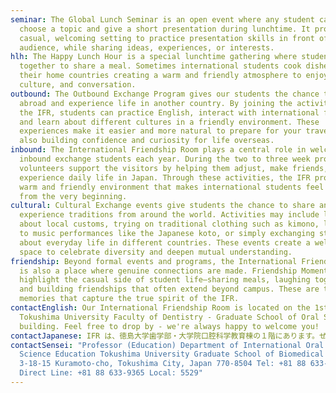 ```yaml
---
seminar: The Global Lunch Seminar is an open event where any student can freely
  choose a topic and give a short presentation during lunchtime. It provides a
  casual, welcoming setting to practice presentation skills in front of a small
  audience, while sharing ideas, experiences, or interests.
hlh: The Happy Lunch Hour is a special lunchtime gathering where students come
  together to share a meal. Sometimes international students cook dishes from
  their home countries creating a warm and friendly atmosphere to enjoy food,
  culture, and conversation.
outbound: The Outbound Exchange Program gives our students the chance to travel
  abroad and experience life in another country. By joining the activities at
  the IFR, students can practice English, interact with international friends,
  and learn about different cultures in a friendly environment. These
  experiences make it easier and more natural to prepare for your travel, while
  also building confidence and curiosity for life overseas.
inbound: The International Friendship Room plays a central role in welcoming
  inbound exchange students each year. During the two to three week program,
  volunteers support the visitors by helping them adjust, make friends, and
  experience daily life in Japan. Through these activities, the IFR provides a
  warm and friendly environment that makes international students feel at home
  from the very beginning.
cultural: Cultural Exchange events give students the chance to share and
  experience traditions from around the world. Activities may include learning
  about local customs, trying on traditional clothing such as kimono, listening
  to music performances like the Japanese koto, or simply exchanging stories
  about everyday life in different countries. These events create a welcoming
  space to celebrate diversity and deepen mutual understanding.
friendship: Beyond formal events and programs, the International Friendship Room
  is also a place where genuine connections are made. Friendship Moments
  highlight the casual side of student life—sharing meals, laughing together,
  and building friendships that often extend beyond campus. These are the
  memories that capture the true spirit of the IFR.
contactEnglish: Our International Friendship Room is located on the 1st floor of
  Tokushima University Faculty of Dentistry - Graduate School of Oral Science
  building. Feel free to drop by - we're always happy to welcome you!
contactJapanese: IFR は、徳島大学歯学部・大学院口腔科学教育棟の１階にあります。ぜひお気軽にお立ち寄りください。皆さまを心よりお待ちしています。
contactSensei: "Professor (Education) Department of International Oral Health
  Science Education Tokushima University Graduate School of Biomedical Sciences
  3-18-15 Kuramoto-cho, Tokushima City, Japan 770-8504 Tel: +81 88 633-9100
  Direct Line: +81 88 633-9365 Local: 5529"
---
```

